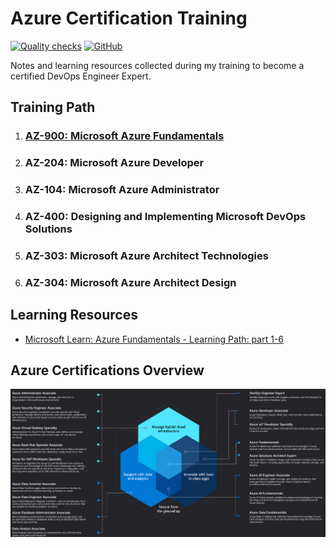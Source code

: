 # Azure Certification Training
[![Quality checks](https://github.com/WouterStemgee/azure-certification-training/actions/workflows/Quality-checks.yml/badge.svg)](https://github.com/WouterStemgee/azure-certification-training/actions/workflows/Quality-checks.yml)
[![GitHub](https://img.shields.io/github/license/WouterStemgee/azure-certification-training)](LICENSE)

Notes and learning resources collected during my training to become a certified DevOps Engineer Expert.


## Training Path
1. ### [AZ-900: Microsoft Azure Fundamentals](AZ-900)
2. ### AZ-204: Microsoft Azure Developer
3. ### AZ-104: Microsoft Azure Administrator
4. ### AZ-400: Designing and Implementing Microsoft DevOps Solutions
5. ### AZ-303: Microsoft Azure Architect Technologies
6. ### AZ-304: Microsoft Azure Architect Design

## Learning Resources
- [Microsoft Learn: Azure Fundamentals - Learning Path: part 1-6](https://docs.microsoft.com/en-us/learn/certifications/azure-fundamentals/)

## Azure Certifications Overview
[![Azure Certifications](img/azure_certifications.png)](img/azure_certifications.png)